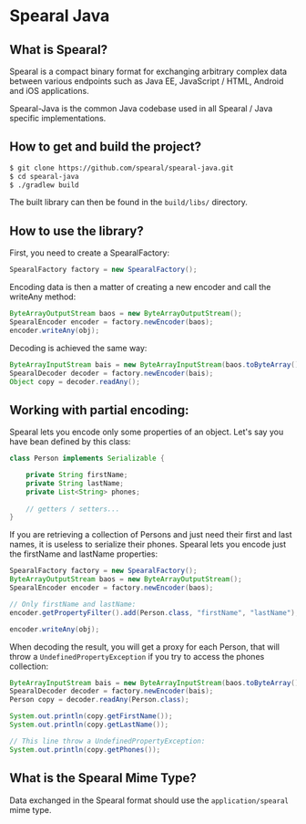 Spearal Java
============

## What is Spearal?

Spearal is a compact binary format for exchanging arbitrary complex data between various endpoints such as Java EE, JavaScript / HTML, Android and iOS applications.

Spearal-Java is the common Java codebase used in all Spearal / Java specific implementations.

## How to get and build the project?

````sh
$ git clone https://github.com/spearal/spearal-java.git
$ cd spearal-java
$ ./gradlew build
````

The built library can then be found in the `build/libs/` directory.

## How to use the library?

First, you need to create a SpearalFactory:

````java
SpearalFactory factory = new SpearalFactory();
````

Encoding data is then a matter of creating a new encoder and call the writeAny method:

````java
ByteArrayOutputStream baos = new ByteArrayOutputStream();
SpearalEncoder encoder = factory.newEncoder(baos);
encoder.writeAny(obj);
````

Decoding is achieved the same way:

````java
ByteArrayInputStream bais = new ByteArrayInputStream(baos.toByteArray());
SpearalDecoder decoder = factory.newEncoder(bais);
Object copy = decoder.readAny();
````

## Working with partial encoding:

Spearal lets you encode only some properties of an object. Let's say you have bean defined by this class:

````java
class Person implements Serializable {

    private String firstName;
    private String lastName;
    private List<String> phones;
    
    // getters / setters...
}
````

If you are retrieving a collection of Persons and just need their first and last names, it is useless to serialize their phones. Spearal lets you encode just the firstName and lastName properties:

````java
SpearalFactory factory = new SpearalFactory();
ByteArrayOutputStream baos = new ByteArrayOutputStream();
SpearalEncoder encoder = factory.newEncoder(baos);

// Only firstName and lastName:
encoder.getPropertyFilter().add(Person.class, "firstName", "lastName");

encoder.writeAny(obj);
````

When decoding the result, you will get a proxy for each Person, that will throw a `UndefinedPropertyException` if you try to access the phones collection:

````java
ByteArrayInputStream bais = new ByteArrayInputStream(baos.toByteArray());
SpearalDecoder decoder = factory.newEncoder(bais);
Person copy = decoder.readAny(Person.class);

System.out.println(copy.getFirstName());
System.out.println(copy.getLastName());

// This line throw a UndefinedPropertyException:
System.out.println(copy.getPhones());
````

## What is the Spearal Mime Type?

Data exchanged in the Spearal format should use the `application/spearal` mime type.
